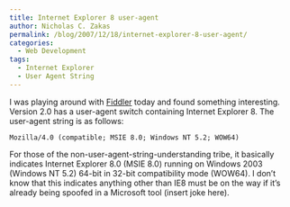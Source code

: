 ```yaml
---
title: Internet Explorer 8 user-agent
author: Nicholas C. Zakas
permalink: /blog/2007/12/18/internet-explorer-8-user-agent/
categories:
  - Web Development
tags:
  - Internet Explorer
  - User Agent String
---
```

I was playing around with <a title="Fiddler" rel="external" href="http://www.fiddlertool.com">Fiddler</a> today and found something interesting. Version 2.0 has a user-agent switch containing Internet Explorer 8. The user-agent string is as follows:

`Mozilla/4.0 (compatible; MSIE 8.0; Windows NT 5.2; WOW64)`

For those of the non-user-agent-string-understanding tribe, it basically indicates Internet Explorer 8.0 (MSIE 8.0) running on Windows 2003 (Windows NT 5.2) 64-bit in 32-bit compatibility mode (WOW64). I don&#8217;t know that this indicates anything other than IE8 must be on the way if it&#8217;s already being spoofed in a Microsoft tool (insert joke here).
